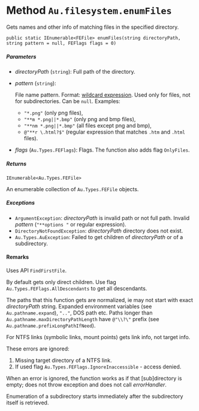 # Method `Au.filesystem.enumFiles`

Gets names and other info of matching files in the specified directory.

```
public static IEnumerable<FEFile> enumFiles(string directoryPath, string pattern = null, FEFlags flags = 0)
```

##### Parameters

- *directoryPath*  (`string`):
    Full path of the directory.
- *pattern*  (`string`):

    File name pattern. Format: [wildcard expression](../articles/Wildcard%20expression.html). Used only for files, not for subdirectories. Can be `null`. Examples:

    - `"*.png"` (only png files),
    - `"**m *.png||*.bmp"` (only png and bmp files),
    - `"**nm *.png||*.bmp"` (all files except png and bmp),
    - `@"**r \.html?$"` (regular expression that matches `.htm` and `.html` files).
- *flags*  (`Au.Types.FEFlags`):
    Flags. The function also adds flag `OnlyFiles`.

##### Returns

`IEnumerable<Au.Types.FEFile>`

An enumerable collection of `Au.Types.FEFile` objects.

##### Exceptions

- `ArgumentException`:
    *directoryPath* is invalid path or not full path. Invalid *pattern* (`"**options "` or regular expression).
- `DirectoryNotFoundException`:
    *directoryPath* directory does not exist.
- `Au.Types.AuException`:
    Failed to get children of *directoryPath* or of a subdirectory.

#### Remarks

Uses API `FindFirstFile`.

By default gets only direct children. Use flag `Au.Types.FEFlags.AllDescendants` to get all descendants.

The paths that this function gets are normalized, ie may not start with exact *directoryPath* string. Expanded environment variables (see `Au.pathname.expand`), `".."`, DOS path etc. Paths longer than `Au.pathname.maxDirectoryPathLength` have `@"\\?\"` prefix (see `Au.pathname.prefixLongPathIfNeed`).

For NTFS links (symbolic links, mount points) gets link info, not target info.

These errors are ignored:

1. Missing target directory of a NTFS link.
2. If used flag `Au.Types.FEFlags.IgnoreInaccessible` - access denied.

When an error is ignored, the function works as if that [sub]directory is empty; does not throw exception and does not call *errorHandler*.

Enumeration of a subdirectory starts immediately after the subdirectory itself is retrieved.